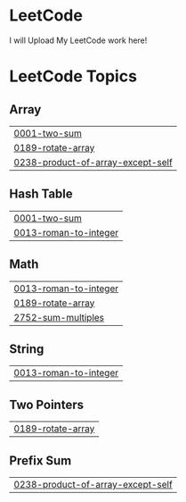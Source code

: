 # LeetCode
I will Upload My LeetCode work here!

<!---LeetCode Topics Start-->
# LeetCode Topics
## Array
|  |
| ------- |
| [0001-two-sum](https://github.com/HridayPatel0575/LeetCode/tree/master/0001-two-sum) |
| [0189-rotate-array](https://github.com/HridayPatel0575/LeetCode/tree/master/0189-rotate-array) |
| [0238-product-of-array-except-self](https://github.com/HridayPatel0575/LeetCode/tree/master/0238-product-of-array-except-self) |
## Hash Table
|  |
| ------- |
| [0001-two-sum](https://github.com/HridayPatel0575/LeetCode/tree/master/0001-two-sum) |
| [0013-roman-to-integer](https://github.com/HridayPatel0575/LeetCode/tree/master/0013-roman-to-integer) |
## Math
|  |
| ------- |
| [0013-roman-to-integer](https://github.com/HridayPatel0575/LeetCode/tree/master/0013-roman-to-integer) |
| [0189-rotate-array](https://github.com/HridayPatel0575/LeetCode/tree/master/0189-rotate-array) |
| [2752-sum-multiples](https://github.com/HridayPatel0575/LeetCode/tree/master/2752-sum-multiples) |
## String
|  |
| ------- |
| [0013-roman-to-integer](https://github.com/HridayPatel0575/LeetCode/tree/master/0013-roman-to-integer) |
## Two Pointers
|  |
| ------- |
| [0189-rotate-array](https://github.com/HridayPatel0575/LeetCode/tree/master/0189-rotate-array) |
## Prefix Sum
|  |
| ------- |
| [0238-product-of-array-except-self](https://github.com/HridayPatel0575/LeetCode/tree/master/0238-product-of-array-except-self) |
<!---LeetCode Topics End-->